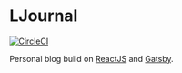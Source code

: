 # LJournal

[![CircleCI](https://circleci.com/gh/BrianLusina/brianlusina.github.io.svg?style=svg)](https://circleci.com/gh/BrianLusina/brianlusina.github.io)

Personal blog build on [ReactJS](https://reactjs.org/) and [Gatsby](https://www.gatsbyjs.org/).

